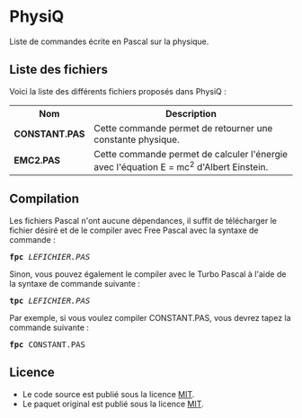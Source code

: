 # PhysiQ
Liste de commandes écrite en Pascal sur la physique.

<h2>Liste des fichiers</h2>

Voici la liste des différents fichiers proposés dans PhysiQ :

<table>
	<tr>
		<th>Nom</th>
		<th>Description</th>	
	</tr>
	<tr>
		<td><b>CONSTANT.PAS</b></td>
		<td>Cette commande permet de retourner une constante physique.</td>
	</tr>
	<tr>
		<td><b>EMC2.PAS</b></td>
		<td>Cette commande permet de calculer l'énergie avec l'équation E = mc<sup>2</sup> d'Albert Einstein.</td>
	</tr>
	</table>

<h2>Compilation</h2>
	
Les fichiers Pascal n'ont aucune dépendances, il suffit de télécharger le fichier désiré et de le compiler avec Free Pascal avec la syntaxe de commande  :

<pre><b>fpc</b> <i>LEFICHIER.PAS</i></pre>
	
Sinon, vous pouvez également le compiler avec le Turbo Pascal à l'aide de la syntaxe de commande suivante :	

<pre><b>tpc</b> <i>LEFICHIER.PAS</i></pre>
	
Par exemple, si vous voulez compiler CONSTANT.PAS, vous devrez tapez la commande suivante :

<pre><b>fpc</b> CONSTANT.PAS</pre>

<h2>Licence</h2>
<ul>
 <li>Le code source est publié sous la licence <a href="https://github.com/gladir/PhysiQ/blob/main/LICENSE">MIT</a>.</li>
 <li>Le paquet original est publié sous la licence <a href="https://github.com/gladir/PhysiQ/blob/main/LICENSE">MIT</a>.</li>
</ul>
